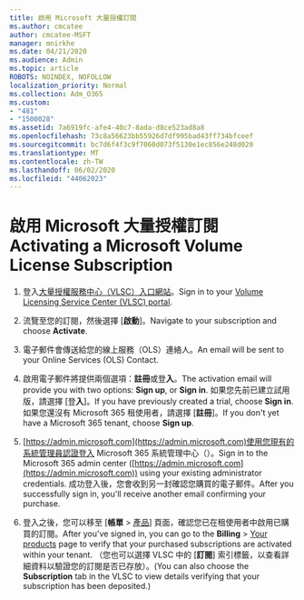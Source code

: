 ```yaml
---
title: 啟用 Microsoft 大量授權訂閱
ms.author: cmcatee
author: cmcatee-MSFT
manager: mnirkhe
ms.date: 04/21/2020
ms.audience: Admin
ms.topic: article
ROBOTS: NOINDEX, NOFOLLOW
localization_priority: Normal
ms.collection: Adm_O365
ms.custom:
- "481"
- "1500028"
ms.assetid: 7a6919fc-afe4-40c7-8ada-d8ce523ad8a8
ms.openlocfilehash: 73c8a56623bb55926d7df995bad43ff734bfceef
ms.sourcegitcommit: bc7d6f4f3c9f7060d073f5130e1ec856e248d020
ms.translationtype: MT
ms.contentlocale: zh-TW
ms.lasthandoff: 06/02/2020
ms.locfileid: "44062023"
---
```

# <a name="activating-a-microsoft-volume-license-subscription"></a><span data-ttu-id="134a1-102">啟用 Microsoft 大量授權訂閱</span><span class="sxs-lookup"><span data-stu-id="134a1-102">Activating a Microsoft Volume License Subscription</span></span>

1. <span data-ttu-id="134a1-103">登入[大量授權服務中心（VLSC）入口網站](https://go.microsoft.com/fwlink/p/?LinkId=329762)。</span><span class="sxs-lookup"><span data-stu-id="134a1-103">Sign in to your [Volume Licensing Service Center (VLSC) portal](https://go.microsoft.com/fwlink/p/?LinkId=329762).</span></span>

2. <span data-ttu-id="134a1-104">流覽至您的訂閱，然後選擇 [**啟動**]。</span><span class="sxs-lookup"><span data-stu-id="134a1-104">Navigate to your subscription and choose **Activate**.</span></span>

3. <span data-ttu-id="134a1-105">電子郵件會傳送給您的線上服務（OLS）連絡人。</span><span class="sxs-lookup"><span data-stu-id="134a1-105">An email will be sent to your Online Services (OLS) Contact.</span></span>

4. <span data-ttu-id="134a1-106">啟用電子郵件將提供兩個選項：**註冊**或登**入**。</span><span class="sxs-lookup"><span data-stu-id="134a1-106">The activation email will provide you with two options: **Sign up**, or **Sign in**.</span></span> <span data-ttu-id="134a1-107">如果您先前已建立試用版，請選擇 [登**入**]。</span><span class="sxs-lookup"><span data-stu-id="134a1-107">If you have previously created a trial, choose **Sign in**.</span></span> <span data-ttu-id="134a1-108">如果您還沒有 Microsoft 365 租使用者，請選擇 [**註冊**]。</span><span class="sxs-lookup"><span data-stu-id="134a1-108">If you don't yet have a Microsoft 365 tenant, choose **Sign up**.</span></span>

5. <span data-ttu-id="134a1-109">[https://admin.microsoft.com](https://admin.microsoft.com)使用您現有的系統管理員認證登入 Microsoft 365 系統管理中心（）。</span><span class="sxs-lookup"><span data-stu-id="134a1-109">Sign in to the Microsoft 365 admin center ([https://admin.microsoft.com](https://admin.microsoft.com)) using your existing administrator credentials.</span></span> <span data-ttu-id="134a1-110">成功登入後，您會收到另一封確認您購買的電子郵件。</span><span class="sxs-lookup"><span data-stu-id="134a1-110">After you successfully sign in, you'll receive another email confirming your purchase.</span></span>

6. <span data-ttu-id="134a1-111">登入之後，您可以移至 [**帳單** \> [產品](https://go.microsoft.com/fwlink/p/?linkid=842054)] 頁面，確認您已在租使用者中啟用已購買的訂閱。</span><span class="sxs-lookup"><span data-stu-id="134a1-111">After you've signed in, you can go to the **Billing** \> [Your products](https://go.microsoft.com/fwlink/p/?linkid=842054) page to verify that your purchased subscriptions are activated within your tenant.</span></span> <span data-ttu-id="134a1-112">（您也可以選擇 VLSC 中的 [**訂閱**] 索引標籤，以查看詳細資料以驗證您的訂閱是否已存放）。</span><span class="sxs-lookup"><span data-stu-id="134a1-112">(You can also choose the **Subscription** tab in the VLSC to view details verifying that your subscription has been deposited.)</span></span>

